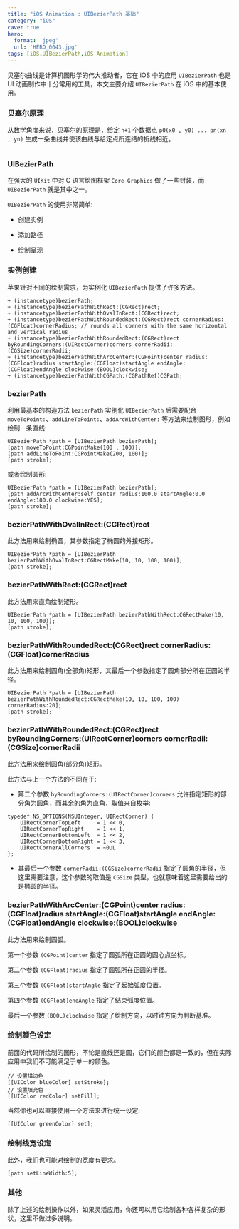 ```yaml
---
title: "iOS Animation : UIBezierPath 基础"
category: "iOS"
cave: true
hero:
  format: 'jpeg'
  url: 'HERO_0043.jpg'
tags: [iOS,UIBezierPath,iOS Animation]
---
```

贝塞尔曲线是计算机图形学的伟大推动者，它在 iOS 中的应用 `UIBezierPath` 也是 UI 动画制作中十分常用的工具，本文主要介绍 `UIBezierPath` 在 iOS 中的基本使用。

### 贝塞尔原理

从数学角度来说，贝塞尔的原理是，给定 `n+1` 个数据点 `p0(x0 , y0) ... pn(xn , yn)` 生成⼀条曲线并使该曲线与给定点所连结的折线相近。
```objc

```


### UIBezierPath

在强大的 `UIKit` 中对 C 语言绘图框架 `Core Graphics` 做了一些封装，而 `UIBezierPath` 就是其中之一。

`UIBezierPath` 的使用非常简单:

* 创建实例

* 添加路径

* 绘制呈现

### 实例创建

苹果针对不同的绘制需求，为实例化 `UIBezierPath` 提供了许多方法。

```objc
+ (instancetype)bezierPath;
+ (instancetype)bezierPathWithRect:(CGRect)rect;
+ (instancetype)bezierPathWithOvalInRect:(CGRect)rect;
+ (instancetype)bezierPathWithRoundedRect:(CGRect)rect cornerRadius:(CGFloat)cornerRadius; // rounds all corners with the same horizontal and vertical radius
+ (instancetype)bezierPathWithRoundedRect:(CGRect)rect byRoundingCorners:(UIRectCorner)corners cornerRadii:(CGSize)cornerRadii;
+ (instancetype)bezierPathWithArcCenter:(CGPoint)center radius:(CGFloat)radius startAngle:(CGFloat)startAngle endAngle:(CGFloat)endAngle clockwise:(BOOL)clockwise;
+ (instancetype)bezierPathWithCGPath:(CGPathRef)CGPath;
```


### bezierPath

利用最基本的构造方法 `bezierPath` 实例化 `UIBezierPath` 后需要配合 `moveToPoint:`、`addLineToPoint:`、`addArcWithCenter:` 等方法来绘制图形，例如绘制一条直线:

```objc
UIBezierPath *path = [UIBezierPath bezierPath];
[path moveToPoint:CGPointMake(100 , 100)];
[path addLineToPoint:CGPointMake(200, 100)];
[path stroke];
```

或者绘制圆形:

```objc
UIBezierPath *path = [UIBezierPath bezierPath];
[path addArcWithCenter:self.center radius:100.0 startAngle:0.0 endAngle:180.0 clockwise:YES];
[path stroke];
```


### bezierPathWithOvalInRect:(CGRect)rect

此方法用来绘制椭圆，其参数指定了椭圆的外接矩形。

```objc
UIBezierPath *path = [UIBezierPath bezierPathWithOvalInRect:CGRectMake(10, 10, 100, 100)];
[path stroke];
```


### bezierPathWithRect:(CGRect)rect

此方法用来直角绘制矩形。

```objc
UIBezierPath *path = [UIBezierPath bezierPathWithRect:CGRectMake(10, 10, 100, 100)];
[path stroke];
```


### bezierPathWithRoundedRect:(CGRect)rect cornerRadius:(CGFloat)cornerRadius

此方法用来绘制圆角(全部角)矩形，其最后一个参数指定了圆角部分所在正圆的半径。

```objc
UIBezierPath *path = [UIBezierPath bezierPathWithRoundedRect:CGRectMake(10, 10, 100, 100) cornerRadius:20];
[path stroke];
```


### bezierPathWithRoundedRect:(CGRect)rect byRoundingCorners:(UIRectCorner)corners cornerRadii:(CGSize)cornerRadii

此方法用来绘制圆角(部分角)矩形。

此方法与上一个方法的不同在于:

* 第二个参数 `byRoundingCorners:(UIRectCorner)corners` 允许指定矩形的部分角为圆角，而其余的角为直角，取值来自枚举:

```objc
typedef NS_OPTIONS(NSUInteger, UIRectCorner) {
    UIRectCornerTopLeft     = 1 << 0,
    UIRectCornerTopRight    = 1 << 1,
    UIRectCornerBottomLeft  = 1 << 2,
    UIRectCornerBottomRight = 1 << 3,
    UIRectCornerAllCorners  = ~0UL
};
```


* 其最后一个参数 `cornerRadii:(CGSize)cornerRadii` 指定了圆角的半径，但这里需要注意，这个参数的取值是 `CGSize` 类型，也就意味着这里需要给出的是椭圆的半径。

### bezierPathWithArcCenter:(CGPoint)center radius:(CGFloat)radius startAngle:(CGFloat)startAngle endAngle:(CGFloat)endAngle clockwise:(BOOL)clockwise

此方法用来绘制圆弧。

第一个参数 `(CGPoint)center` 指定了圆弧所在正圆的圆心点坐标。

第二个参数 `(CGFloat)radius` 指定了圆弧所在正圆的半径。

第三个参数 `(CGFloat)startAngle` 指定了起始弧度位置。

第四个参数 `(CGFloat)endAngle` 指定了结束弧度位置。

最后一个参数 `(BOOL)clockwise` 指定了绘制方向，以时钟方向为判断基准。

### 绘制颜色设定

前面的代码所绘制的图形，不论是直线还是圆，它们的颜色都是一致的，但在实际应用中我们不可能满足于单一的颜色。

```objc
// 设置描边色
[[UIColor blueColor] setStroke];
// 设置填充色
[[UIColor redColor] setFill];
```

当然你也可以直接使用一个方法来进行统一设定:
```objc
[[UIColor greenColor] set];
```


### 绘制线宽设定

此外，我们也可能对绘制的宽度有要求。

```objc
[path setLineWidth:5];
```


### 其他

除了上述的绘制操作以外，如果灵活应用，你还可以用它绘制各种各样复杂的形状，这里不做过多说明。




